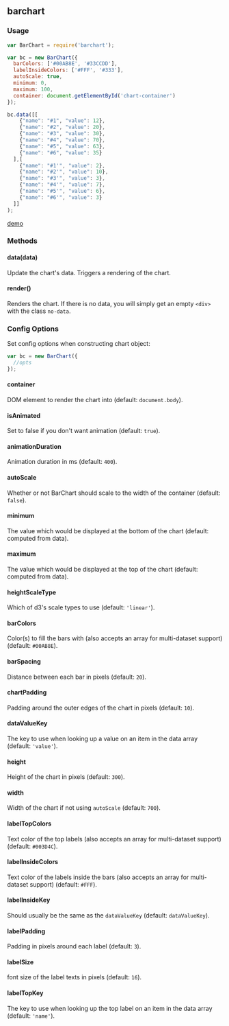 ## barchart

### Usage

```javascript
var BarChart = require('barchart');

var bc = new BarChart({
  barColors: ['#00AB8E', '#33CCDD'],
  labelInsideColors: ['#FFF', '#333'],
  autoScale: true,
  minimum: 0,
  maximum: 100,
  container: document.getElementById('chart-container')
});

bc.data([[
    {"name": "#1", "value": 12},
    {"name": "#2", "value": 20},
    {"name": "#3", "value": 30},
    {"name": "#4", "value": 70},
    {"name": "#5", "value": 63},
    {"name": "#6", "value": 35}
  ],[
    {"name": "#1'", "value": 2},
    {"name": "#2'", "value": 10},
    {"name": "#3'", "value": 3},
    {"name": "#4'", "value": 7},
    {"name": "#5'", "value": 6},
    {"name": "#6'", "value": 3}
  ]]
);
```

[demo](https://b3nj4m.github.io/barchart)

### Methods

#### data(data)

Update the chart's data. Triggers a rendering of the chart.

#### render()

Renders the chart. If there is no data, you will simply get an empty `<div>` with the class `no-data`.

### Config Options

Set config options when constructing chart object:

```javascript
var bc = new BarChart({
  //opts
});
```

#### container

DOM element to render the chart into (default: `document.body`).

#### isAnimated

Set to false if you don't want animation (default: `true`).

#### animationDuration

Animation duration in ms (default: `400`).

#### autoScale

Whether or not BarChart should scale to the width of the container (default: `false`).

#### minimum

The value which would be displayed at the bottom of the chart (default: computed from data).

#### maximum

The value which would be displayed at the top of the chart (default: computed from data).

#### heightScaleType

Which of d3's scale types to use (default: `'linear'`).

#### barColors

Color(s) to fill the bars with (also accepts an array for multi-dataset support) (default: `#00AB8E`).

#### barSpacing

Distance between each bar in pixels (default: `20`).

#### chartPadding

Padding around the outer edges of the chart in pixels (default: `10`).

#### dataValueKey

The key to use when looking up a value on an item in the data array (default: `'value'`).

#### height

Height of the chart in pixels (default: `300`).

#### width

Width of the chart if not using `autoScale` (default: `700`).

#### labelTopColors

Text color of the top labels (also accepts an array for multi-dataset support) (default: `#003D4C`).

#### labelInsideColors

Text color of the labels inside the bars (also accepts an array for multi-dataset support) (default: `#FFF`).

#### labelInsideKey

Should usually be the same as the `dataValueKey` (default: `dataValueKey`).

#### labelPadding

Padding in pixels around each label (default: `3`).

#### labelSize

font size of the label texts in pixels (default: `16`).

#### labelTopKey

The key to use when looking up the top label on an item in the data array (default: `'name'`).


